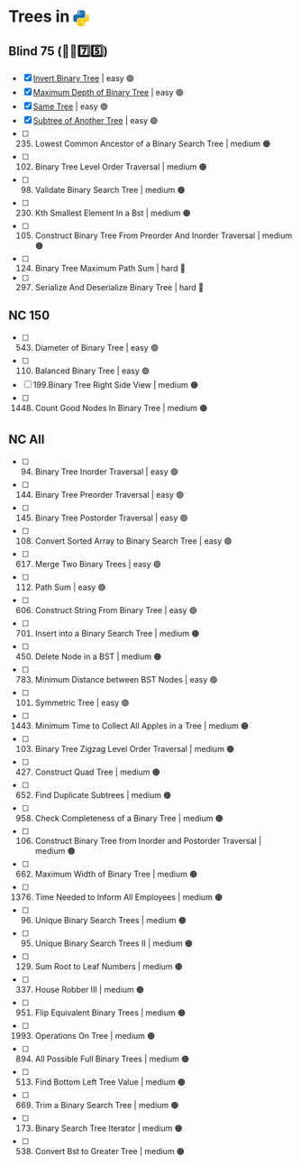 # Trees in <img src="../../assets/pythonLogo.png" alt="Python logo" style="height: 1em; vertical-align: sub;">

## Blind 75 (🧑‍🦯7️⃣5️⃣)
- [x] [Invert Binary Tree](0226_invertBinaryTree.ipynb) | easy 🟢 
- [x] [Maximum Depth of Binary Tree](0104_maximumDepthOfBinaryTree.ipynb) | easy 🟢 
- [x] [Same Tree](0100_sameTree.ipynb) | easy 🟢 
- [x] [Subtree of Another Tree](0572_subtreeOfAnotherTree.ipynb) | easy 🟢 
- [ ] 235. Lowest Common Ancestor of a Binary Search Tree | medium 🟠
- [ ] 102. Binary Tree Level Order Traversal | medium 🟠
- [ ] 98. Validate Binary Search Tree | medium 🟠
- [ ] 230. Kth Smallest Element In a Bst | medium 🟠
- [ ] 105. Construct Binary Tree From Preorder And Inorder Traversal | medium 🟠
- [ ] 124. Binary Tree Maximum Path Sum | hard 🔴
- [ ] 297. Serialize And Deserialize Binary Tree | hard 🔴

## NC 150
- [ ] 543. Diameter of Binary Tree | easy 🟢 
- [ ] 110. Balanced Binary Tree | easy 🟢 
- [ ] 199.Binary Tree Right Side View | medium 🟠
- [ ] 1448. Count Good Nodes In Binary Tree | medium 🟠

## NC All
- [ ] 94. Binary Tree Inorder Traversal | easy 🟢 
- [ ] 144. Binary Tree Preorder Traversal | easy 🟢 
- [ ] 145. Binary Tree Postorder Traversal | easy 🟢 
- [ ] 108. Convert Sorted Array to Binary Search Tree | easy 🟢 	
- [ ] 617. Merge Two Binary Trees | easy 🟢 
- [ ] 112. Path Sum | easy 🟢 
- [ ] 606. Construct String From Binary Tree | easy 🟢 
- [ ] 701. Insert into a Binary Search Tree | medium 🟠
- [ ] 450. Delete Node in a BST | medium 🟠
- [ ] 783. Minimum Distance between BST Nodes | easy 🟢 
- [ ] 101. Symmetric Tree | easy 🟢 
- [ ] 1443. Minimum Time to Collect All Apples in a Tree | medium 🟠
- [ ] 103. Binary Tree Zigzag Level Order Traversal | medium 🟠
- [ ] 427. Construct Quad Tree | medium 🟠
- [ ] 652. Find Duplicate Subtrees | medium 🟠
- [ ] 958. Check Completeness of a Binary Tree | medium 🟠	
- [ ] 106. Construct Binary Tree from Inorder and Postorder Traversal | medium 🟠
- [ ] 662. Maximum Width of Binary Tree | medium 🟠
- [ ] 1376. Time Needed to Inform All Employees | medium 🟠
- [ ] 96. Unique Binary Search Trees | medium 🟠
- [ ] 95. Unique Binary Search Trees II | medium 🟠
- [ ] 129. Sum Root to Leaf Numbers | medium 🟠
- [ ] 337. House Robber III | medium 🟠
- [ ] 951. Flip Equivalent Binary Trees | medium 🟠
- [ ] 1993. Operations On Tree | medium 🟠
- [ ] 894. All Possible Full Binary Trees | medium 🟠	
- [ ] 513. Find Bottom Left Tree Value | medium 🟠
- [ ] 669. Trim a Binary Search Tree | medium 🟠
- [ ] 173. Binary Search Tree Iterator | medium 🟠
- [ ] 538. Convert Bst to Greater Tree | medium 🟠